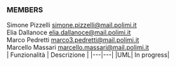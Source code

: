 ### MEMBERS 
Simone Pizzelli simone.pizzelli@mail.polimi.it <br>
Elia Dallanoce elia.dallanoce@mail.polimi.it <br>
Marco Pedretti marco3.pedretti@mail.polimi.it <br>
Marcello Massari marcello.massari@mail.polimi.it <br>
| Funzionalità | Descrizione |
|---|---|
|UML| In progress|
